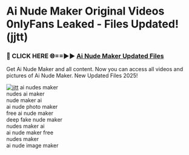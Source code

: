 # Ai Nude Maker Original Videos 0nlyFans Leaked - Files Updated! (jjtt)

<h3>🔴 CLICK HERE 🌐==►► <a href="https://tinyurl.com/5h6xmrr3" rel="nofollow">Ai Nude Maker Updated Files</a></h3>

Get Ai Nude Maker and all content. Now you can access all videos and pictures of Ai Nude Maker. New Updated Files 2025!

[![jjtt](https://i.imgur.com/KVD873Z.gif)](https://tinyurl.com/5h6xmrr3)
ai nudes maker<br>
nudes ai maker<br>
nude maker ai<br>
ai nude photo maker<br>
free ai nude maker<br>
deep fake nude maker<br>
nudes maker ai<br>
ai nude maker free<br>
nudes maker<br>
ai nude image maker